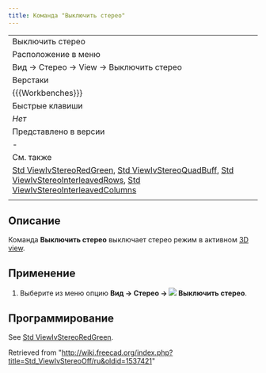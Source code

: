 ```yaml
---
title: Команда "Выключить стерео"
---
```

|  |
| --- |
| Выключить стерео |
| Расположение в меню |
| Вид → Стерео → View → Выключить стерео |
| Верстаки |
| {{{Workbenches}}} |
| Быстрые клавиши |
| *Нет* |
| Представлено в версии |
| - |
| См. также |
| [Std ViewIvStereoRedGreen](/Std_ViewIvStereoRedGreen/ru "Std ViewIvStereoRedGreen/ru"), [Std ViewIvStereoQuadBuff](/Std_ViewIvStereoQuadBuff/ru "Std ViewIvStereoQuadBuff/ru"), [Std ViewIvStereoInterleavedRows](/Std_ViewIvStereoInterleavedRows/ru "Std ViewIvStereoInterleavedRows/ru"), [Std ViewIvStereoInterleavedColumns](/Std_ViewIvStereoInterleavedColumns/ru "Std ViewIvStereoInterleavedColumns/ru") |
|  |

## Описание

Команда **Выключить стерео** выключает стерео режим в активном [3D view](/3D_view/ru "3D view/ru").

## Применение

1. Выберите из меню опцию **Вид → Стерео → ![](/images/Std_ViewIvStereoOff.svg) Выключить стерео**.

## Программирование

See [Std ViewIvStereoRedGreen](/Std_ViewIvStereoRedGreen#Scripting "Std ViewIvStereoRedGreen").

Retrieved from "<http://wiki.freecad.org/index.php?title=Std_ViewIvStereoOff/ru&oldid=1537421>"